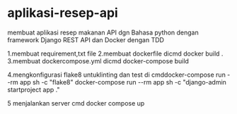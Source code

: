 # aplikasi-resep-api

membuat aplikasi resep makanan API dgn Bahasa python dengan framework Django REST API dan Docker dengan TDD

1.membuat requirement,txt file
2.membuat dockerfile dicmd docker build .
3.membuat dockercompose.yml dicmd docker-compose build

4.mengkonfigurasi flake8 untuklinting dan test di cmddocker-compose run --rm app sh -c "flake8"
docker-compose run --rm app sh -c "django-admin startproject app ."

5 menjalankan server cmd docker compose up
